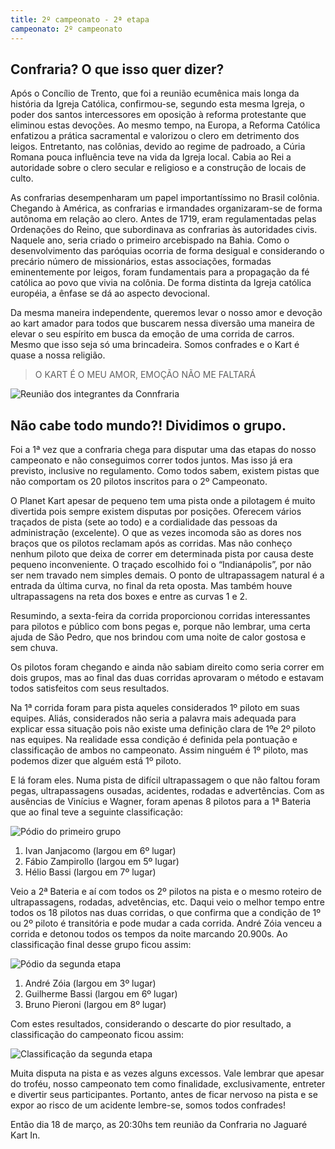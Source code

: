 ```yaml
---
title: 2º campeonato - 2ª etapa
campeonato: 2º campeonato
---
```


## Confraria? O que isso quer dizer?

Após o Concílio de Trento, que foi a reunião ecumênica mais longa da história da Igreja Católica,  confirmou-se, segundo esta mesma Igreja, o poder dos santos intercessores em oposição à reforma protestante que eliminou estas devoções. Ao mesmo tempo, na Europa, a Reforma Católica enfatizou a prática sacramental e valorizou o clero em detrimento dos leigos. Entretanto, nas colônias, devido ao regime de padroado, a Cúria Romana pouca influência teve na vida da Igreja local. Cabia ao Rei a autoridade sobre o clero secular e religioso e a construção de locais de culto.

As confrarias desempenharam um papel importantíssimo no Brasil colônia. Chegando à América, as confrarias e irmandades organizaram-se de forma autônoma em relação ao clero. Antes de 1719, eram regulamentadas pelas Ordenações do Reino, que subordinava as confrarias às autoridades civis. Naquele ano, seria criado o primeiro arcebispado na Bahia. Como o desenvolvimento das paróquias ocorria de forma desigual e considerando o precário número de missionários, estas associações, formadas eminentemente por leigos, foram fundamentais para a propagação da fé católica ao povo que vivia na colônia. De forma distinta da Igreja católica européia, a ênfase se dá ao aspecto devocional.

Da mesma maneira independente, queremos levar o nosso amor e devoção ao kart amador para todos que buscarem nessa diversão uma maneira de elevar o seu espírito em busca da emoção de uma corrida de carros. Mesmo que isso seja só uma brincadeira. Somos confrades e o Kart é quase a nossa religião.

> O KART É O MEU AMOR, EMOÇÃO NÃO ME FALTARÁ

![Reunião dos integrantes da Connfraria](/uploads/Confrades-1024x768.jpg)

## Não cabe todo mundo?! Dividimos o grupo.

Foi a 1ª vez que a confraria chega para disputar uma das etapas do nosso campeonato e não conseguimos correr todos juntos. Mas isso já era previsto, inclusive no regulamento. Como todos sabem, existem pistas que não comportam os 20 pilotos inscritos para o 2º Campeonato.

O Planet Kart apesar de pequeno tem uma pista onde a pilotagem é muito  divertida pois sempre existem disputas por posições. Oferecem vários traçados de pista (sete ao todo) e a cordialidade das pessoas da administração (excelente). O que as vezes incomoda são as dores nos braços que os pilotos reclamam após as corridas. Mas não conheço nenhum piloto que deixa de correr em determinada pista por causa deste pequeno inconveniente. O traçado escolhido foi o “Indianápolis”, por não ser nem travado nem simples demais. O ponto de ultrapassagem natural é a entrada da última curva, no final da reta oposta. Mas também houve ultrapassagens na reta dos boxes e entre as curvas 1 e 2.

Resumindo, a sexta-feira da corrida proporcionou corridas interessantes para pilotos e público com bons pegas e, porque não lembrar, uma certa ajuda de São Pedro, que nos brindou com uma noite de calor gostosa e sem chuva.

Os pilotos foram chegando e ainda não sabiam direito como seria correr em dois grupos, mas ao final das duas corridas aprovaram o método e estavam todos satisfeitos com seus resultados.

Na 1ª corrida foram para pista aqueles considerados 1º piloto em suas equipes. Aliás, considerados não seria a palavra mais adequada para explicar essa situação pois não existe uma definição clara de 1ºe 2º piloto nas equipes. Na realidade essa condição é definida pela pontuação e classificação de ambos no campeonato. Assim ninguém é 1º piloto, mas podemos dizer que alguém está 1º piloto.

E lá foram eles. Numa pista de difícil ultrapassagem o que não faltou foram pegas, ultrapassagens ousadas, acidentes, rodadas e advertências. Com as ausências de Vinícius e Wagner, foram apenas 8 pilotos para a 1ª Bateria que ao final teve a seguinte classificação:

![Pódio do primeiro grupo](/uploads/Podium1-1024x768.jpg)

1. Ivan Janjacomo (largou em 6º lugar)
2. Fábio Zampirollo (largou em 5º lugar)
3. Hélio Bassi (largou em 7º lugar)

Veio a 2ª Bateria e aí com todos os 2º pilotos na pista e o mesmo roteiro de ultrapassagens, rodadas, advetências, etc. Daqui veio o melhor tempo entre todos os 18 pilotos nas duas corridas, o que confirma que a condição de 1º ou 2º piloto é transitória e pode mudar a cada corrida. André Zóia venceu a corrida e detonou todos os tempos da noite marcando 20.900s. Ao classificação final desse grupo ficou assim:

![Pódio da segunda etapa](/uploads/Podium2-1024x768.jpg)

1. André Zóia (largou em 3º lugar)
2. Guilherme Bassi (largou em 6º lugar)
3. Bruno Pieroni (largou em 8º lugar)

Com estes resultados, considerando o descarte do pior resultado, a classificação do campeonato ficou assim:

![Classificação da segunda etapa](/uploads/Cassif2.jpg)

Muita disputa na pista e as vezes alguns excessos. Vale lembrar que apesar do troféu, nosso campeonato tem como finalidade, exclusivamente, entreter e divertir seus participantes. Portanto, antes de ficar nervoso na pista e se expor ao risco de um acidente lembre-se, somos todos confrades!

Então dia 18 de março, as 20:30hs tem reunião da Confraria no Jaguaré Kart In.
